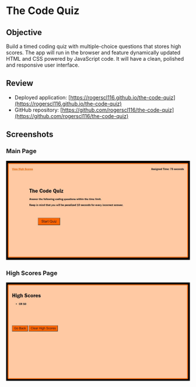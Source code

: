 # The Code Quiz

## Objective

Build a timed coding quiz with multiple-choice questions that stores high scores. The app will run in the browser and feature dynamically updated HTML and CSS powered by JavaScript code. It will have a clean, polished and responsive user interface.

## Review

- Deployed application: [https://rogerscl116.github.io/the-code-quiz](https://rogerscl116.github.io/the-code-quiz)  
- GitHub repository: [https://github.com/rogerscl116/the-code-quiz](https://github.com/rogerscl116/the-code-quiz)

## Screenshots

### Main Page
![Main Code Quiz Screenshot](./assets/images/main.jpg)

### High Scores Page
![High Scores Code Quiz Screenshot](./assets/images/highscores.jpg)


